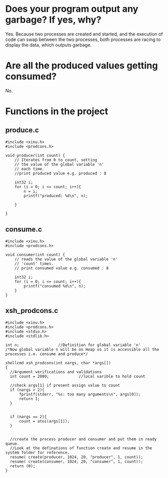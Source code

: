 # Does your program output any garbage? If yes, why?

Yes. Because two processes are created and started, and the execution of code can swap between the two processes, both processes are racing to display the data, which outputs garbage.

# Are all the produced values getting consumed? 

No.

# Functions in the project

## produce.c

```
#include <xinu.h>
#include <prodcons.h>

void producer(int count) {
    // Iterates from 0 to count, setting
    // the value of the global variable 'n'
    // each time.
    //print produced value e.g. produced : 8

    int32 i;
    for (i = 0; i <= count; i++){
        n = i;
        printf("produced: %d\n", n);
        
    }
    
}
```

## consume.c

```
#include <xinu.h>
#include <prodcons.h>

void consumer(int count) {
    // reads the value of the global variable 'n'
    // 'count' times.
    // print consumed value e.g. consumed : 8

    int32 i;
    for (i = 0; i <= count; i++){
        printf("consumed %d\n", n);
    }
}
```

## xsh_prodcons.c

```
#include <xinu.h>
#include <prodcons.h>
#include <stdio.h>
#include <stdlib.h>

int n;                 //Definition for global variable 'n'
/*Now global variable n will be on Heap so it is accessible all the processes i.e. consume and produce*/

shellcmd xsh_prodcons(int nargs, char *args[])
{
  //Argument verifications and validations
  int count = 2000;             //local varible to hold count
  
  //check args[1] if present assign value to count
  if (nargs > 2){
      fprintf(stderr, "%s: too many arguments\n", args[0]);
	  return 1;
  }


  if (nargs == 2){
      count = atoi(args[1]);
  }


  //create the process producer and consumer and put them in ready queue.
  //Look at the definations of function create and resume in the system folder for reference.      
  resume( create(producer, 1024, 20, "producer", 1, count));
  resume( create(consumer, 1024, 20, "consumer", 1, count));
  return (0);
}
```
